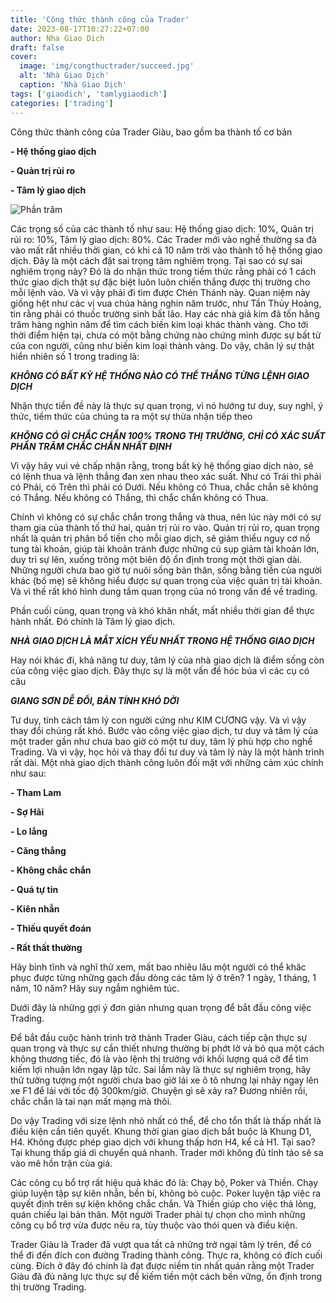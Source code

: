 ```yaml
---
title: 'Công thức thành công của Trader'
date: 2023-08-17T10:27:22+07:00
author: Nha Giao Dich
draft: false
cover:
  image: 'img/congthuctrader/succeed.jpg'
  alt: 'Nhà Giao Dịch'
  caption: 'Nhà Giao Dịch'
tags: ['giaodich', 'tamlygiaodich']
categories: ['trading']
---
```


Công thức thành công của Trader Giàu, bao gồm ba thành tố cơ bản

**\- Hệ thống giao dịch**

**\- Quản trị rủi ro**

**\- Tâm lý giao dịch**

![Phần trăm](/img/congthuctrader/phantram.png)

Các trọng số của các thành tố như sau: Hệ thống giao dịch: 10%, Quản trị rủi ro: 10%, Tâm lý giao dịch: 80%. Các Trader mới vào nghề thường sa đà vào mất rất nhiều thời gian, có khi cả 10 năm trời vào thành tố hệ thống giao dịch. Đây là một cách đặt sai trọng tâm nghiêm trọng. Tại sao có sự sai nghiêm trọng này? Đó là do nhận thức trong tiềm thức rằng phải có 1 cách thức giao dịch thật sự đặc biệt luôn luôn chiến thắng được thị trường cho mỗi lệnh vào. Và vì vậy phải đi tìm được Chén Thánh này. Quan niệm này giống hệt như các vị vua chúa hàng nghin năm trước, như Tần Thủy Hoàng, tin rằng phải có thuốc trường sinh bất lão. Hay các nhà giả kim đã tốn hằng trăm hàng nghìn năm để tìm cách biến kim loại khác thành vàng. Cho tới thời điểm hiện tại, chưa có một bằng chứng nào chứng minh được sự bất tử của con người, cũng như biến kim loại thành vàng. Do vậy, chân lý sự thật hiển nhiên số 1 trong trading là:

**_KHÔNG CÓ BẤT KỲ HỆ THỐNG NÀO CÓ THỂ THẮNG TỪNG LỆNH GIAO DỊCH_**

Nhận thực tiền đề này là thực sự quan trọng, vì nó hướng tư duy, suy nghĩ, ý thức, tiềm thức của chúng ta ra một sự thừa nhận tiếp theo

**_KHÔNG CÓ GÌ CHẮC CHẮN 100% TRONG THỊ TRƯỜNG, CHỈ CÓ XÁC SUẤT PHẦN TRĂM CHẮC CHẮN NHẤT ĐỊNH_**

Vì vậy hãy vui vẻ chấp nhận rằng, trong bất kỳ hệ thống giao dịch nào, sẽ có lệnh thua và lệnh thắng đan xen nhau theo xác suất. Như có Trái thì phải có Phải, có Trên thì phải có Dưới. Nếu không có Thua, chắc chắn sẽ không có Thắng. Nếu không có Thắng, thì chắc chắn không có Thua.

Chính vì không có sự chắc chắn trong thắng và thua, nên lúc này mới có sự tham gia của thành tố thứ hai, quản trị rủi ro vào. Quản trị rủi ro, quan trọng nhất là quản trị phân bổ tiền cho mỗi giao dịch, sẽ giảm thiểu nguy cơ nổ tung tài khoản, giúp tài khoản tránh được những cú sụp giảm tài khoản lớn, duy trì sự lên, xuống trông một biên độ ổn định trong một thời gian dài. Những người chưa bao giờ tự nuôi sống bản thân, sống bằng tiền của người khác (bố mẹ) sẽ không hiểu được sự quan trọng của việc quản trị tài khoản. Và vì thế rất khó hình dung tầm quan trọng của nó trong vấn đề về trading.

Phần cuối cùng, quan trọng và khó khăn nhất, mất nhiều thời gian để thực hành nhất. Đó chính là Tâm lý giao dịch.

**_NHÀ GIAO DỊCH LÀ MẮT XÍCH YẾU NHẤT TRONG HỆ THỐNG GIAO DỊCH_**

Hay nói khác đi, khả năng tư duy, tâm lý của nhà giao dịch là điểm sống còn của công việc giao dịch. Đây thực sự là một vấn đề hóc búa vì các cụ có câu

**_GIANG SƠN DỄ ĐỔI, BẢN TÍNH KHÓ DỜI_**

Tư duy, tính cách tâm lý con người cứng như KIM CƯƠNG vậy. Và vì vậy thay đổi chúng rất khó. Bước vào công việc giao dịch, tư duy và tâm lý của một trader gần như chưa bao giờ có một tư duy, tâm lý phù hợp cho nghề Trading. Và vì vậy, học hỏi và thay đổi tư duy và tâm lý này là một hành trình rất dài. Một nhà giao dịch thành công luôn đối mặt với những cảm xúc chính như sau:

**\- Tham Lam**

**\- Sợ Hãi**

**\- Lo lắng**

**\- Căng thẳng**

**\- Không chắc chắn**

**\- Quá tự tin**

**\- Kiên nhẫn**

**\- Thiếu quyết đoán**

**\- Rất thất thường**

Hãy bình tĩnh và nghĩ thử xem, mất bao nhiêu lâu một người có thể khăc phục được từng những gạch đầu dòng các tâm lý ở trên? 1 ngày, 1 tháng, 1 năm, 10 năm? Hãy suy ngẫm nghiêm túc.

Dưới đây là những gợi ý đơn giản nhưng quan trọng để bắt đầu công việc Trading.

Để bắt đầu cuộc hành trình trở thành Trader Giàu, cách tiếp cận thực sự quan trọng và thực sự cần thiết nhưng thường bị phớt lờ và bỏ qua một cách không thương tiếc, đó là vào lệnh thị trường với khối lượng quá cỡ để tìm kiếm lợi nhuận lớn ngay lập tức. Sai lầm này là thực sự nghiêm trọng, hãy thử tưởng tượng một người chưa bao giờ lái xe ô tô nhưng lại nhảy ngay lên xe F1 để lái với tốc độ 300km/giờ. Chuyện gì sẽ xảy ra? Đương nhiên rồi, chắc chắn là tai nạn mất mạng mà thôi.

Do vậy Trading với size lệnh nhỏ nhất có thể, để cho tổn thất là thấp nhất là điều kiện cần tiên quyết. Khung thời gian giao dịch bắt buộc là Khung D1, H4. Không được phép giao dịch với khung thấp hơn H4, kể cả H1. Tại sao? Tại khung thấp giá di chuyển quá nhanh. Trader mới không đủ tỉnh táo sẽ sa vào mê hồn trận của giá.

Các công cụ bổ trợ rất hiệu quả khác đó là: Chạy bộ, Poker và Thiền. Chạy giúp luyện tập sự kiên nhẫn, bền bỉ, không bỏ cuộc. Poker luyện tập việc ra quyết định trên sự kiện không chắc chắn. Và Thiền giúp cho việc thả lỏng, quán chiếu lại bản thân. Một người Trader phải tự chọn cho mình những công cụ bổ trợ vừa được nêu ra, tùy thuộc vào thói quen và điều kiện.

Trader Giàu là Trader đã vượt qua tất cả những trở ngại tâm lý trên, để có thể đi đến đích con đường Trading thành công. Thực ra, không có đích cuối cùng. Đích ở đây đó chính là đạt được niềm tin nhất quán rằng một Trader Giàu đã đủ năng lực thực sự để kiếm tiền một cách bền vững, ổn định trong thị trường Trading.
